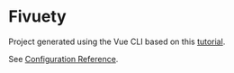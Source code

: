 # Fivuety

Project generated using the Vue CLI based on this [tutorial](https://www.youtube.com/watch?v=wvRVfyPKOA0).

See [Configuration Reference](https://cli.vuejs.org/config/).
